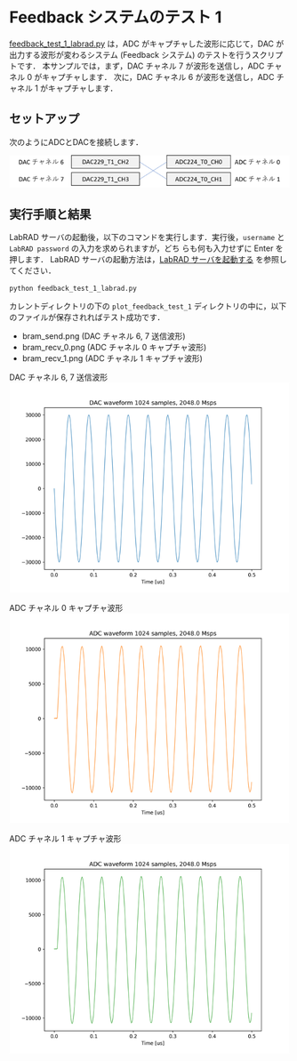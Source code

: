 # Feedback システムのテスト 1

[feedback_test_1_labrad.py](./feedback_test_1_labrad.py) は，ADC がキャプチャした波形に応じて，DAC が出力する波形が変わるシステム (Feedback システム) のテストを行うスクリプトです．
本サンプルでは，まず，DAC チャネル 7 が波形を送信し，ADC チャネル 0 がキャプチャします．
次に，DAC チャネル 6 が波形を送信し，ADC チャネル 1 がキャプチャします．

## セットアップ

次のようにADCとDACを接続します．  

![セットアップ](../../docs/images/dac_adc_setup-3.png)

## 実行手順と結果

LabRAD サーバの起動後，以下のコマンドを実行します．実行後，`username` と `LabRAD password` の入力を求められますが，どち
らも何も入力せずに Enter を押します．
LabRAD サーバの起動方法は，[LabRAD サーバを起動する](../rftool_labrad_server/README.md) を参照してください．

```
python feedback_test_1_labrad.py
```

カレントディレクトリの下の `plot_feedback_test_1` ディレクトリの中に，以下のファイルが保存されればテスト成功です．
- bram_send.png (DAC チャネル 6, 7 送信波形)
- bram_recv_0.png (ADC チャネル 0 キャプチャ波形)
- bram_recv_1.png (ADC チャネル 1 キャプチャ波形)

DAC チャネル 6, 7 送信波形  
![DAC チャネル 6, 7 送信波形](images/bram_send.png)

ADC チャネル 0 キャプチャ波形  
![ADC チャネル 0 キャプチャ波形](images/bram_recv_0.png)

ADC チャネル 1 キャプチャ波形  
![ADC チャネル 1 キャプチャ波形](images/bram_recv_1.png)
